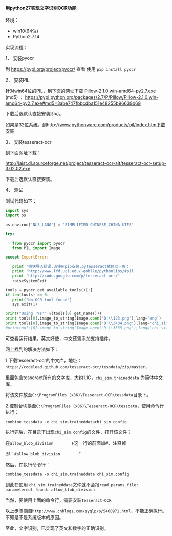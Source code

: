 #### 用python27实现文字识别OCR功能

环境：
* win10(64位)
* Python2.7.14

实现流程：

1． 安装pyocr

到 https://pypi.org/project/pyocr/ 查看 使用 `pip install pyocr`

2． 安装PIL

针对win64位的PIL，到下面的网址下载 Pillow-2.1.0.win-amd64-py2.7.exe (md5) ：   https://pypi.python.org/packages/2.7/P/Pillow/Pillow-2.1.0.win-amd64-py2.7.exe#md5=3abe747fbbcdba151e48255b96639b69

 下载后选默认直接安装即可。

如果是32位系统，到http://www.pythonware.com/products/pil/index.htm下载安装

3． 安装tesseract-ocr

到下面网址下载：

http://jaist.dl.sourceforge.net/project/tesseract-ocr-alt/tesseract-ocr-setup-3.02.02.exe

下载后选默认直接安装。

4． 测试

测试代码如下：
```python
import sys
import os

os.environ['NLS_LANG'] = 'SIMPLIFIED CHINESE_CHINA.UTF8'

try:

   from pyocr import pyocr
   from PIL import Image

except ImportError:

   print '模块导入错误,请使用pip安装,pytesseract依赖以下库：'
   print 'http://www.lfd.uci.edu/~gohlke/pythonlibs/#pil'
   print 'http://code.google.com/p/tesseract-ocr/'
   raiseSystemExit

tools = pyocr.get_available_tools()[:]
if len(tools) == 0:
   print("No OCR tool found")
   sys.exit(1)

print("Using '%s'" %(tools[0].get_name()))
print tools[0].image_to_string(Image.open('D:\\123.png'),lang='eng')
print tools[0].image_to_string(Image.open('D:\\3434.png'),lang='chi_sim')
#printtools[0].image_to_string(Image.open('D:\\3535.png'),lang='chi_sim')

```
可查看运行结果，英文好使，中文还需添加支持插件。

网上找到的解决方法如下：

1.下载tesseract-ocr的中文库，地址：`https://codeload.github.com/tesseract-ocr/tessdata/zip/master`，

里面包含tesseract所有的文字库，大约1.1G，`chi_sim.traineddata` 为简体中文库，

将该文件放至`C:\ProgramFiles (x86)\Tesseract-OCR\tessdata`目录下。

2.控制台切换至`C:\ProgramFiles (x86)\Tesseract-OCR\tessdata`，使用命令行执行：

`combine_tessdata -e chi_sim.traineddatachi_sim.config`

执行完后，在目录下出现`chi_sim.config`的文件，打开该文件；

在`allow_blob_division        F`这一行的前面加#，注释掉

即：`#allow_blob_division        F `   

然后，在执行命令行：

`combine_tessdata -o chi_sim.traineddata chi_sim.config`

到此在使用 `chi_sim.traineddata`文件就不会报`read_params_file: parameternot found: allow_blob_division`

当然，要使用上面的命令行，需要安装`Tesseract-OCR` 

以上步骤摘自`http://www.cnblogs.com/syqlp/p/5460971.html`，不能正确执行。不知是不是系统版本的原因。

 

至此，文字识别，已实现了英文和数字的正确识别。
